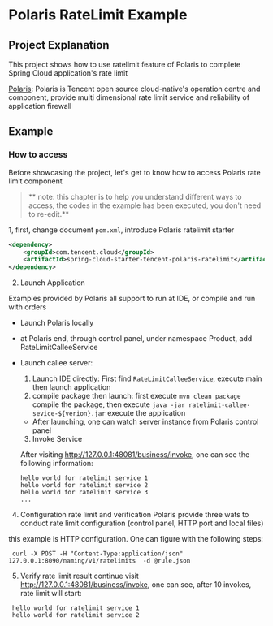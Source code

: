 # Polaris RateLimit Example

## Project Explanation

This project shows how to use ratelimit feature of Polaris to complete Spring Cloud application's rate limit

[Polaris](https://github.com/polarismesh): Polaris is Tencent open source cloud-native's operation centre and component, provide multi dimensional rate limit service and reliability of application firewall

## Example

### How to access

Before showcasing the project, let's get to know how to access Polaris rate limit component

> ** note: this chapter is to help you understand different ways to access, the codes in the example has been executed, you don't need to re-edit.**

1, first, change document `pom.xml`, introduce Polaris ratelimit starter

  ```xml
  <dependency>
      <groupId>com.tencent.cloud</groupId>
      <artifactId>spring-cloud-starter-tencent-polaris-ratelimit</artifactId>
  </dependency>
  ```

2. Launch Application

Examples provided by Polaris all support to run at IDE, or compile and run with orders

- Launch Polaris locally

- at Polaris end, through control panel, under namespace Product, add RateLimitCalleeService

- Launch callee server:

   1. Launch IDE directly: First find `RateLimitCalleeService`, execute main then launch application
   2. compile package then launch: first execute `mvn clean package` compile the package, then execute  `java -jar ratelimit-callee-sevice-${verion}.jar` execute the application

   - After launching, one can watch server instance from Polaris control panel

   3. Invoke Service

  After visiting http://127.0.0.1:48081/business/invoke, one can see the following information:

   ````
  hello world for ratelimit service 1
  hello world for ratelimit service 2
  hello world for ratelimit service 3
  ...
   ````

4. Configuration rate limit and verification
   Polaris provide three wats to conduct rate limit configuration (control panel, HTTP port and local files)

this example is HTTP configuration. One can figure with the following steps:

 ````
  curl -X POST -H "Content-Type:application/json" 127.0.0.1:8090/naming/v1/ratelimits  -d @rule.json
 ````

5. Verify rate limit result
   continue visit http://127.0.0.1:48081/business/invoke, one can see, after 10 invokes, rate limit will start:

  ````
   hello world for ratelimit service 1
   hello world for ratelimit service 2

  ````